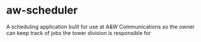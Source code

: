 # aw-scheduler
A scheduling application built for use at A&amp;W Communications so the owner can keep track of jobs the tower division is responsible for
